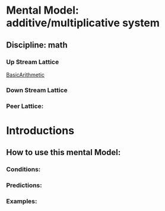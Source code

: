 # Mental Model: additive/multiplicative system

## Discipline: math

### Up Stream Lattice

[BasicArithmetic](BasicArithmetic.md)


### Down Stream Lattice

### Peer Lattice:

# Introductions

## How to use this mental Model:



### Conditions:

### Predictions:

### Examples:



